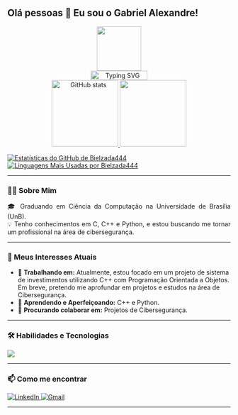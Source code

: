 ## Olá pessoas 👋 Eu sou o Gabriel Alexandre!
<div style="display: flex; flex-direction: column; align-items: center;">
    <div style="text-align: center;">
        <a href="https://www.instagram.com/marcin.sla">
            <img style="width: 100px; height: 100px;" src="https://i.pinimg.com/736x/9e/4e/a2/9e4ea2967ff33395fb5fa9e5892de67a.jpg">
        </a>
        <a href="https://www.instagram.com/marcin.sla"> 
            <img src="https://readme-typing-svg.demolab.com?font=Fira+Code&pause=1000&color=770977&random=false&width=435&lines=Hi%2C+I'm+M%C3%A1rcio+Guimar%C3%A3es;Welcome+to+my+profile" alt="Typing SVG"         
            style="height: 100%; width:80%;">
        </a>
    </div>
        <div style="text-align: center;">
        <a href="https://www.instagram.com/marcin.sla">
            <img height="150em" src="https://github-readme-stats.vercel.app/api?username=marcio-guimaraes&show_icons=true&theme=jolly&border_color=770977&bg_color=000" alt="GitHub stats"/>
        </a>
        <a href="https://www.instagram.com/marcin.sla">
            <img height="150em" src="https://github-readme-stats.vercel.app/api/top-langs/?username=marcio-guimaraes&layout=compact&langs_count=7&theme=jolly&border_color=770977&bg_color=000"/>
        </a>
    </div>
</div>

<p align="left">
  <a href="https://github.com/Bielzada444">
    <img align="center" src="https://github-readme-stats.vercel.app/api?username=Bielzada444&show_icons=true&theme=radical&rank_icon=github&hide_border=true" alt="Estatísticas do GitHub de Bielzada444" />
  </a>
  <a href="https://github.com/Bielzada444">
    <img align="center" src="https://github-readme-stats.vercel.app/api/top-langs/?username=Bielzada444&layout=compact&theme=radical&hide_border=true" alt="Linguagens Mais Usadas por Bielzada444" />
  </a>
</p>

---

### 👨‍💻 Sobre Mim

<p align="justify">
  🎓 Graduando em Ciência da Computação na Universidade de Brasília (UnB). <br>
  💡 Tenho conhecimentos em C, C++ e Python, e estou buscando me tornar um profissional na área de cibersegurança. <br>
</p>

---

### 🚀 Meus Interesses Atuais

* 🔭 **Trabalhando em:** Atualmente, estou focado em um projeto de sistema de investimentos utilizando C++ com Programação Orientada a Objetos. Em breve, pretendo me aprofundar em projetos e estudos na área de Cibersegurança.
* 🌱 **Aprendendo e Aperfeiçoando:** C++ e Python.
* 👯 **Procurando colaborar em:** Projetos de Cibersegurança.

---

### 🛠️ Habilidades e Tecnologias

<p align="left">
  <a href="https://skillicons.dev">
    <img src="https://skillicons.dev/icons?i=c,cpp,python" />
  </a>
</p>

---

### 📫 Como me encontrar

<p align="left">
  <a href="https://www.linkedin.com/in/gabriel-alexandre-gomes-48619b1b2/" target="_blank">
    <img src="https://img.shields.io/badge/LinkedIn-0077B5?style=for-the-badge&logo=linkedin&logoColor=white" alt="LinkedIn"/>
  </a>
  <a href="mailto:gabriel26061017@gmail.com">
    <img src="https://img.shields.io/badge/Gmail-D14836?style=for-the-badge&logo=gmail&logoColor=white" alt="Gmail"/>
  </a>
</p>

---
